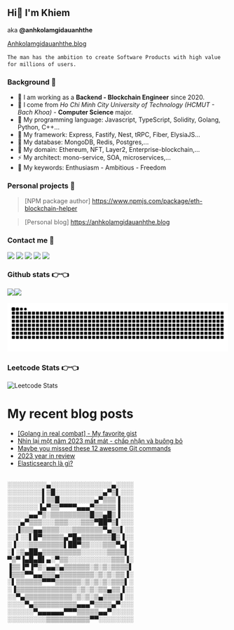## Hi👋 I'm Khiem 
aka **@anhkolamgidauanhthe**

[Anhkolamgidauanhthe.blog](https://anhkolamgidauanhthe.blog)

```
The man has the ambition to create Software Products with high value for millions of users. 
```

### Background  💪

* 🔭 I am working as a **Backend - Blockchain Engineer** since 2020.
* 🌱 I come from *Ho Chi Minh City University of Technology (HCMUT - Bach Khoa)* - **Computer Science** major.
* 👯 My programming language: Javascript, TypeScript, Solidity, Golang, Python, C++...
* 💬 My framework: Express, Fastify, Nest, tRPC, Fiber, ElysiaJS... 
* 🤔 My database: MongoDB, Redis, Postgres,... 
* 👯 My domain: Ethereum, NFT, Layer2, Enterprise-blockchain,...
* ⚡ My architect: mono-service, SOA, microservices,...
* 💪 My keywords: Enthusiasm - Ambitious - Freedom

<!--
**khiem20tc/khiem20tc** is a ✨ _special_ ✨ repository because its `README.md` (this file) appears on your GitHub profile.

Here are some ideas to get you started:

- 🔭 I work as the Backend - Blockchain developer
- 🌱 I’m currently studying Computer Science at Ho Chi Minh City University of Technology (HCMUT)
- 👯 My program language: Javascript, C/C++, Python, Solidity...
- 🤔 I’m looking for help with Docker, Webpack...
- 💬 Ask me about NodeJS, MongoDB, RESTful API, RabbitMQ...
- 📫 How to reach me: github.com/khiem20tc
- 😄 Pronouns: ...
- ⚡ Fun fact: ...
-->

### Personal projects 🤏

> [NPM package author] https://www.npmjs.com/package/eth-blockchain-helper 

> [Personal blog] https://anhkolamgidauanhthe.blog

### Contact me 📧

&nbsp;&nbsp;&nbsp;&nbsp;
[<img align="left" width="20px" src="https://www.svgrepo.com/show/475640/chrome-color.svg" />][website]
[<img align="left" width="20px" src="https://www.svgrepo.com/show/452051/linkedin.svg" />][linkedin]
[<img align="left" width="20px" src="https://www.svgrepo.com/show/448224/facebook.svg" />][facebook]
[<img align="left" width="20px" src="https://www.svgrepo.com/show/331368/discord-v2.svg" />][discord]
[<img align="left" width="20px" src="https://www.svgrepo.com/show/354443/telegram.svg" />][telegram]

[Website]: https://anhkolamgidauanhthe.blog
[Linkedin]: https://linkedin.com/in/hkhiemne
[Facebook]: https://facebook.com/hkhiemnee
[Discord]: https://facebook.com/hkneeeee
[Telegram]: https://t.blog/hkneeeee

### Github stats 👉👈

<a href="https://anhkolamgidauanhthe.blog"><img height="150px" src="https://github-readme-stats.vercel.app/api?username=khiem20tc&show_icons=true&hide_title=true&hide_border=true&theme=omni" /><img height="150px" src="https://github-readme-stats.vercel.app/api/top-langs/?username=khiem20tc&show_icons=true&layout=compact&langs_count=6&hide_title=true&hide_border=true&theme=omni" /></a>


<picture>
  <source media="(prefers-color-scheme: dark)" srcset="https://raw.githubusercontent.com/khiem20tc/khiem20tc/output/github-contribution-grid-snake-dark.svg">
  <source media="(prefers-color-scheme: light)" srcset="https://raw.githubusercontent.com/khiem20tc/khiem20tc/output/github-contribution-grid-snake.svg">
  <img alt="github contribution grid snake animation" src="https://raw.githubusercontent.com/khiem20tc/khiem20tc/output/github-contribution-grid-snake.svg">
</picture>

<!-- Ref -->

### Leetcode Stats 👉👈

![Leetcode Stats](https://leetcard.jacoblin.cool/khiem20tc?ext=activity)

# My recent blog posts
<!-- BLOG-POST-LIST:START -->
- [[Golang in real combat] - My favorite gist](http://anhkolamgidauanhthe.blog/blog/golang)
- [Nhìn lại một năm 2023 mất mát - chấp nhận và buông bỏ](http://anhkolamgidauanhthe.blog/blog/give-up)
- [Maybe you missed these 12 awesome Git commands](http://anhkolamgidauanhthe.blog/blog/git-commands)
- [2023 year in review](http://anhkolamgidauanhthe.blog/blog/review-2023)
- [Elasticsearch là gì?](http://anhkolamgidauanhthe.blog/blog/elastic-search)
<!-- BLOG-POST-LIST:END -->

<br />
░░░░░░░░░▄░░░░░░░░░░░░░░▄░░░░<br />
░░░░░░░░▌▒█░░░░░░░░░░░▄▀▒▌░░░<br />
░░░░░░░░▌▒▒█░░░░░░░░▄▀▒▒▒▐░░░<br />
░░░░░░░▐▄▀▒▒▀▀▀▀▄▄▄▀▒▒▒▒▒▐░░░<br />
░░░░░▄▄▀▒░▒▒▒▒▒▒▒▒▒█▒▒▄█▒▐░░░<br />
░░░▄▀▒▒▒░░░▒▒▒░░░▒▒▒▀██▀▒▌░░░<br />
░░▐▒▒▒▄▄▒▒▒▒░░░▒▒▒▒▒▒▒▀▄▒▒▌░░<br />
░░▌░░▌█▀▒▒▒▒▒▄▀█▄▒▒▒▒▒▒▒█▒▐░░<br />
░▐░░░▒▒▒▒▒▒▒▒▌██▀▒▒░░░▒▒▒▀▄▌░<br />
░▌░▒▄██▄▒▒▒▒▒▒▒▒▒░░░░░░▒▒▒▒▌░<br />
▀▒▀▐▄█▄█▌▄░▀▒▒░░░░░░░░░░▒▒▒▐░<br />
▐▒▒▐▀▐▀▒░▄▄▒▄▒▒▒▒▒▒░▒░▒░▒▒▒▒▌<br />
▐▒▒▒▀▀▄▄▒▒▒▄▒▒▒▒▒▒▒▒░▒░▒░▒▒▐░<br />
░▌▒▒▒▒▒▒▀▀▀▒▒▒▒▒▒░▒░▒░▒░▒▒▒▌░<br />
░▐▒▒▒▒▒▒▒▒▒▒▒▒▒▒░▒░▒░▒▒▄▒▒▐░░<br />
░░▀▄▒▒▒▒▒▒▒▒▒▒▒░▒░▒░▒▄▒▒▒▒▌░░<br />
░░░░▀▄▒▒▒▒▒▒▒▒▒▒▄▄▄▀▒▒▒▒▄▀░░░<br />
░░░░░░▀▄▄▄▄▄▄▀▀▀▒▒▒▒▒▄▄▀░░░░░<br />
░░░░░░░░░▒▒▒▒▒▒▒▒▒▒▀▀░░░░░░░░<br />
